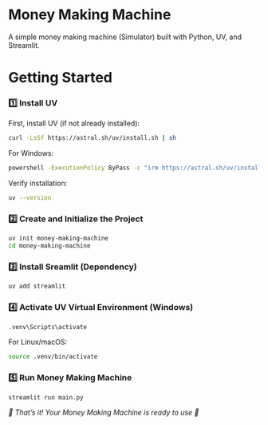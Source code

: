 # Money Making Machine
A simple money making machine (Simulator) built with Python, UV, and Streamlit.

# Getting Started
### 1️⃣ Install UV
First, install UV (if not already installed):
```bash
curl -LsSf https://astral.sh/uv/install.sh | sh
```
For Windows:
```bash
powershell -ExecutionPolicy ByPass -c "irm https://astral.sh/uv/install.ps1 | iex"
```
Verify installation:
```bash
uv --version
```

### 2️⃣ Create and Initialize the Project
```bash
uv init money-making-machine
cd money-making-machine
```

### 3️⃣ Install Sreamlit (Dependency)
```bash
uv add streamlit
```

### 4️⃣ Activate UV Virtual Environment (Windows)
```bash
.venv\Scripts\activate
```
For Linux/macOS:
```bash
source .venv/bin/activate
```

### 5️⃣ Run Money Making Machine
```bash
streamlit run main.py
```
*🎉 That’s it! Your Money Making Machine is ready to use 🚀*